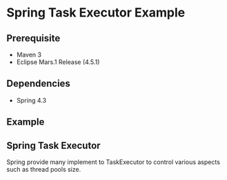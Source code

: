 # Spring Task Executor Example 

## Prerequisite
* Maven 3
* Eclipse Mars.1 Release (4.5.1)

## Dependencies
* Spring 4.3

## Example 

## Spring Task Executor

Spring provide many implement to TaskExecutor to control various aspects such as thread pools size.